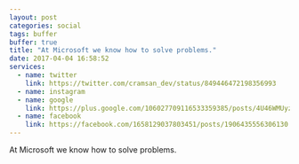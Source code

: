 ```yaml
---
layout: post
categories: social
tags: buffer
buffer: true
title: "At Microsoft we know how to solve problems."
date: 2017-04-04 16:58:52
services: 
  - name: twitter
    link: https://twitter.com/cramsan_dev/status/849446472198356993
  - name: instagram
  - name: google
    link: https://plus.google.com/106027709116533359385/posts/4U46WMUyzEG
  - name: facebook
    link: https://facebook.com/1658129037803451/posts/1906435556306130
---
```


At Microsoft we know how to solve problems.
